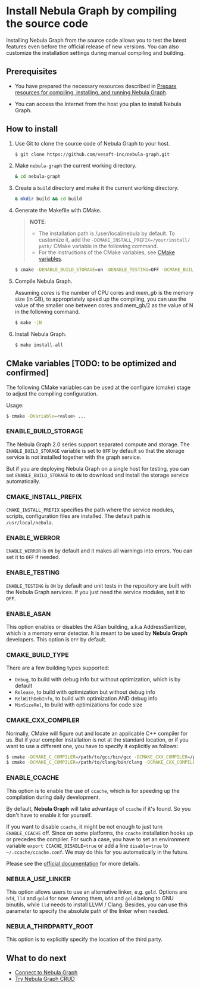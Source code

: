 # Install Nebula Graph by compiling the source code

Installing Nebula Graph from the source code allows you to test the latest features even before the official release of new versions. You can also customize the installation settings during manual compiling and building.

## Prerequisites

* You have prepared the necessary resources described in [Prepare resources for compiling, installing, and running Nebula Graph](../1.resource-preparations.md/).

* You can access the Internet from the host you plan to install Nebula Graph.

## How to install

1. Use Git to clone the source code of Nebula Graph to your host.

    ```bash
    $ git clone https://github.com/vesoft-inc/nebula-graph.git
    ```

2. Make `nebula-graph` the current working directory.

    ```bash
    & cd nebula-graph
    ```

3. Create a `build` directory and make it the current working directory.

    ```bash
    & mkdir build && cd build
    ```

4. Generate the Makefile with CMake.

    > **NOTE**:
    >
    >* The installation path is /user/local/nebula by default. To customize it, add the `-DCMAKE_INSTALL_PREFIX=/your/install/  path/` CMake variable in the following command.
    >* For the instructions of the CMake variables, see [CMake variables](#cmake-variables).

    ```bash
    $ cmake -DENABLE_BUILD_STORAGE=on -DENABLE_TESTING=OFF -DCMAKE_BUILD_TYPE=Release ..
    ```

5. Compile Nebula Graph.

    Assuming *cores* is the number of CPU cores and *mem_gb* is the memory size (in GB), to appropriately speed up the compiling, you can use the value of the smaller one between cores and mem_gb/2 as the value of N in the following command.

    ```bash
    $ make -jN
    ```

6. Install Nebula Graph.

    ```bash
    $ make install-all
    ```

## CMake variables [TODO: to be optimized and confirmed]

The following CMake variables can be used at the configure (cmake) stage to adjust the compiling configuration.

Usage:

```bash
$ cmake -DVariable=<value> ...
```

### ENABLE_BUILD_STORAGE

The Nebula Graph 2.0 series support separated compute and storage. The `ENABLE_BUILD_STORAGE` variable is set to `OFF` by default so that the storage service is not installed together with the graph service.

But if you are deploying Nebula Graph on a single host for testing, you can set `ENABLE_BUILD_STORAGE` to `ON` to download and install the storage service automatically.

### CMAKE_INSTALL_PREFIX

`CMAKE_INSTALL_PREFIX` specifies the path where the service modules, scripts, configuration files are installed. The default path is `/usr/local/nebula`.

### ENABLE_WERROR

`ENABLE_WERROR` is `ON` by default and it makes all warnings into errors. You can set it to `OFF` if needed.

### ENABLE_TESTING

`ENABLE_TESTING` is `ON` by default and unit tests in the repository are built with the Nebula Graph services. If you just need the service modules, set it to `OFF`.

### ENABLE_ASAN

This option enables or disables the ASan building, a.k.a AddressSanitizer, which is a memory error detector. It is meant to be used by **Nebula Graph** developers. This option is `OFF` by default.

### CMAKE_BUILD_TYPE

There are a few building types supported:

* `Debug`, to build with debug info but without optimization, which is by default
* `Release`, to build with optimization but without debug info
* `RelWithDebInfo`, to build with optimization AND debug info
* `MinSizeRel`, to build with optimizations for code size

### CMAKE_CXX_COMPILER

Normally, CMake will figure out and locate an applicable C++ compiler for us. But if your compiler installation is not at the standard location, or if you want to use a different one, you have to specify it explicitly as follows:

```bash
$ cmake -DCMAKE_C_COMPILER=/path/to/gcc/bin/gcc -DCMAKE_CXX_COMPILER=/path/to/gcc/bin/g++ ..
$ cmake -DCMAKE_C_COMPILER=/path/to/clang/bin/clang -DCMAKE_CXX_COMPILER=/path/to/clang/bin/clang++ ..
```

### ENABLE_CCACHE

This option is to enable the use of `ccache`, which is for speeding up the compilation during daily development.

By default, **Nebula Graph** will take advantage of `ccache` if it's found. So you don't have to enable it for yourself.

If you want to disable `ccache`, it might be not enough to just turn `ENABLE_CCACHE` off. Since on some platforms, the `ccache` installation hooks up or precedes the compiler. For such a case, you have to set an environment variable `export CCACHE_DISABLE=true` or add a line `disable=true` to `~/.ccache/ccache.conf`. We may do this for you automatically in the future.

Please see the [official documentation](https://ccache.dev/manual/3.7.6.html) for more details.

### NEBULA_USE_LINKER

This option allows users to use an alternative linker, e.g. `gold`. Options are `bfd`, `lld` and `gold` for now. Among them, `bfd` and `gold` belong to GNU binutils, while `lld` needs to install LLVM / Clang. Besides, you can use this parameter to specify the absolute path of the linker when needed.

### NEBULA_THIRDPARTY_ROOT

This option is to explicitly specify the location of the third party.

## What to do next

* [Connect to Nebula Graph](../../3.quick-start/3.connect-to-nebula-graph.md)
* [Try Nebula Graph CRUD](../../3.quick-start/4.nebua-graph-crud.md)